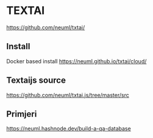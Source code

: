 # TEXTAI

https://github.com/neuml/txtai/

## Install

Docker based install
https://neuml.github.io/txtai/cloud/

##  Textaijs source
https://github.com/neuml/txtai.js/tree/master/src

## Primjeri

https://neuml.hashnode.dev/build-a-qa-database